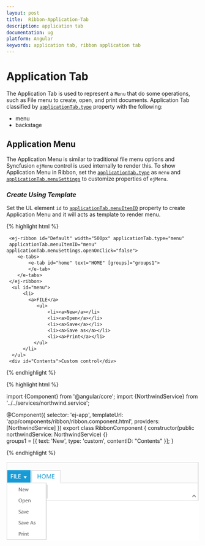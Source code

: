 ```yaml
---
layout: post
title:  Ribbon-Application-Tab
description: application tab
documentation: ug
platform: Angular
keywords: application tab, ribbon application tab
---
```


# Application Tab

The Application Tab is used to represent a `Menu` that do some operations, such as File menu to create, open, and print documents. Application Tab classified by [`applicationTab.type`](http://help.syncfusion.com/api/js/ejribbon#members:applicationtab-type) property with the following:

*  menu
*  backstage

## Application Menu

The Application Menu is similar to traditional file menu options and Syncfusion `ejMenu` control is used internally to render this. To show Application Menu in Ribbon, set the [`applicationTab.type`](http://help.syncfusion.com/api/js/ejribbon#members:applicationtab-type) as `menu` and [`applicationTab.menuSettings`](http://help.syncfusion.com/api/js/ejmenu) to customize properties of `ejMenu`.

### _Create Using Template_

Set the UL element `id` to [`applicationTab.menuItemID`](http://help.syncfusion.com/api/js/ejribbon#members:applicationtab-menuitemid) property to create Application Menu and it will acts as template to render menu.

{% highlight html %}
    
     <ej-ribbon id="Default" width="500px" applicationTab.type="menu" 
     applicationTab.menuItemID="menu" applicationTab.menuSettings.openOnClick="false">
        <e-tabs>
            <e-tab id="home" text="HOME" [groups]="groups1">
            </e-tab>
        </e-tabs>
     </ej-ribbon>
      <ul id="menu">
          <li>
            <a>FILE</a>
               <ul>
                   <li><a>New</a></li>
                   <li><a>Open</a></li>
                   <li><a>Save</a></li>
                   <li><a>Save as</a></li>
                   <li><a>Print</a></li>
              </ul>
          </li>
      </ul>
     <div id="Contents">Custom control</div>
  
{% endhighlight %}

{% highlight html %}

import {Component} from '@angular/core';
import {NorthwindService} from '../../services/northwind.service';

@Component({
  selector: 'ej-app',
  templateUrl: 'app/components/ribbon/ribbon.component.html',
  providers: [NorthwindService]
})
export class RibbonComponent {
   constructor(public northwindService: NorthwindService) {}     
   groups1 = [{
        text: 'New', type: 'custom', contentID: "Contents"
   }];
}

{% endhighlight %}

![](Application-Tab_images/Application-Tab_img1.png)
